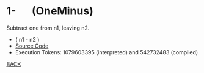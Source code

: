 # 1- &emsp; (OneMinus)
Subtract one from n1, leaving n2.
* ( n1 - n2 )
* [Source Code](../words/core/OneMinus.cs)
* Execution Tokens: 1079603395 (interpreted) and 542732483 (compiled)


[BACK](builtins.md#OneMinus)

